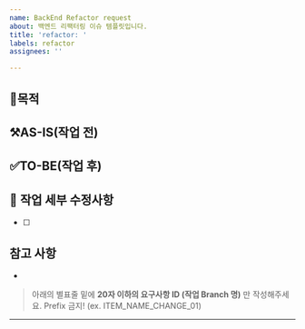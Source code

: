 ```yaml
---
name: BackEnd Refactor request
about: 백엔드 리팩터링 이슈 템플릿입니다.
title: 'refactor: '
labels: refactor
assignees: ''

---
```


## 🧐목적
>

## ⚒️AS-IS(작업 전)

## ✅TO-BE(작업 후)

## 📌 작업 세부 수정사항
- [ ]

## 참고 사항
-

> 아래의 별표줄 밑에  **20자 이하의 요구사항 ID (작업 Branch 명)** 만 작성해주세요. Prefix 금지!
> (ex. ITEM_NAME_CHANGE_01)

********************
